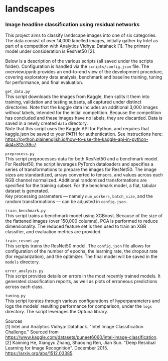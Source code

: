 # landscapes
### Image headline classification using residual networks  
This project aims to classify landscape images into one of six categories. The data consist of over 14,000 labelled images, initially gather by Intel as part of a competition with Analytics Vidhya: Datahack [1]. The primary model under consideration is ResNet50 [2].

Below is a description of the various scripts (all saved under the scripts folder). Configuration is handled via the `scripts/config.json` file. The overview.ipynb provides an end-to-end view of the development procedure, covering exploratory data analysis, benchmark and baseline training, tuning for performance, and final evaluation.

`get_data.py`  
This script downloads the images from Kaggle, then splits it them into training, validation and testing subsets, all captured under distinct directories. Note that the kaggle data includes an additional 3,000 images with*out* labels, intended for the initial competition. Because the competition has concluded and these images have no labels, they are discarded. Data is saved in a newly created `data` directory.  
Note that this script uses the Kaggle API for Python, and requires that kaggle.json be saved to your PATH for authentication. See instructions here: https://python.plainenglish.io/how-to-use-the-kaggle-api-in-python-4d4c812c39c7.

`preprocess.py`  
This script preprocesses data for both ResNet50 and a benchmark model. For ResNet50, the script leverages PyTorch dataloaders and specifies a series of transformations to prepare the images for ResNet50. The image sizes are standardized, arrays converted to tensors, and values across each RGB channel normalized. Additional randomized transformations are specified for the training subset. For the benchmark model, a flat, tabular dataset is generated.  
Key processing parameters — namely `num_workers`, `batch_size`, and the random transformations — can be adjusted in `config.json`.

`train_benchmark.py`  
This script trains a benchmark model using XGBoost. Because of the size of the flattened images (over 150,000 columns), PCA is performed to reduce dimensionality. The reduced feature set is then used to train an XGB classifier, and evaluation metrics are provided.

`train_resnet.py`  
This scripts trains the ResNet50 model. The `config.json` file allows for configuration of the number of epochs, the learning rate, the dropout rate (for regularization), and the optimizer. The final model will be saved in the `models` directory.

`error_analysis.py`  
This script provides details on errors in the most recently trained models. It generated classification reports, as well as plots of erroneous predictions across each class.

`tuning.py`  
This script iterates through various configurations of hyperparameters and logs the models' resulting performance for comparison, under the `logs` directory. The script leverages the Optuna library.

Sources  
[1] Intel and Analytics Vidhya: Datahack. "Intel Image Classification Challenge." Sourced from https://www.kaggle.com/datasets/puneet6060/intel-image-classification.  
[2] Kaiming He, Xiangyu Zhang, Shaoqing Ren, Jian Sun. "Deep Residual Learning for Image Recognition". December 2015. https://arxiv.org/abs/1512.03385.  
